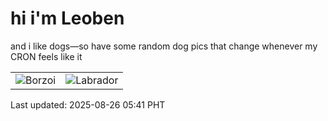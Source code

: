 # hi i'm Leoben

and i like dogs—so have some random dog pics that change whenever my CRON feels like it

|  |  |
|--------|----------|
| ![Borzoi](https://random-dog-vercel.vercel.app/api/random-borzoi?v=1756158115) | ![Labrador](https://random-dog-vercel.vercel.app/api/random-labrador?v=1756158115) |

Last updated: 2025-08-26 05:41 PHT
